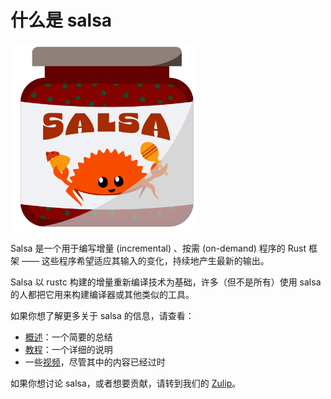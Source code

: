 # 什么是 salsa

<img src="https://raw.githubusercontent.com/salsa-rs/logo/main/FerrisSalsa4-01.svg" alt="" width="300"/>

Salsa 是一个用于编写增量 (incremental) 、按需 (on-demand) 程序的 Rust 框架 ——
这些程序希望适应其输入的变化，持续地产生最新的输出。

Salsa 以 rustc 构建的增量重新编译技术为基础，许多（但不是所有）使用 salsa
的人都把它用来构建编译器或其他类似的工具。

如果你想了解更多关于 salsa 的信息，请查看：

* [概述](./overview.md)：一个简要的总结
* [教程](./tutorial.md)：一个详细的说明
* 一些[视频](./videos.md)，尽管其中的内容已经过时

如果你想讨论 salsa，或者想要贡献，请转到我们的 [Zulip](https://salsa.zulipchat.com/)。

